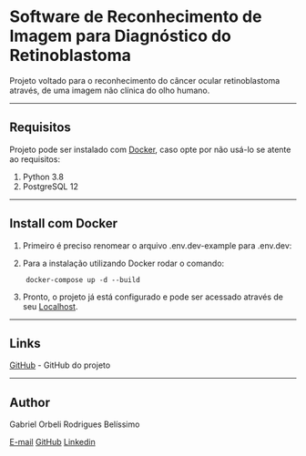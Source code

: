 # Software de Reconhecimento de Imagem para Diagnóstico do Retinoblastoma
Projeto voltado para o reconhecimento do câncer ocular retinoblastoma através, de uma imagem não clínica do olho humano.

---
## Requisitos
Projeto pode ser instalado com [Docker](https://www.docker.com/), caso opte por não usá-lo se atente ao requisitos:
1) Python 3.8
2) PostgreSQL 12

---
## Install com Docker
1) Primeiro é preciso renomear o arquivo .env.dev-example para .env.dev:

2) Para a instalação utilizando Docker rodar o comando:
```
    docker-compose up -d --build
```

3) Pronto, o projeto já está configurado e pode ser acessado através de seu [Localhost](http://localhost:5000/).

---
## Links
[GitHub](https://github.com/Orbeli/retinoblastoma-analysis) - GitHub do projeto  

---
## Author
Gabriel Orbeli Rodrigues Belíssimo

[E-mail](mailto:gabriel.orbeli@gmail.com)
[GitHub](https://github.com/Orbeli)
[Linkedin](https://www.linkedin.com/in/gabriel-orbeli-436815171/)